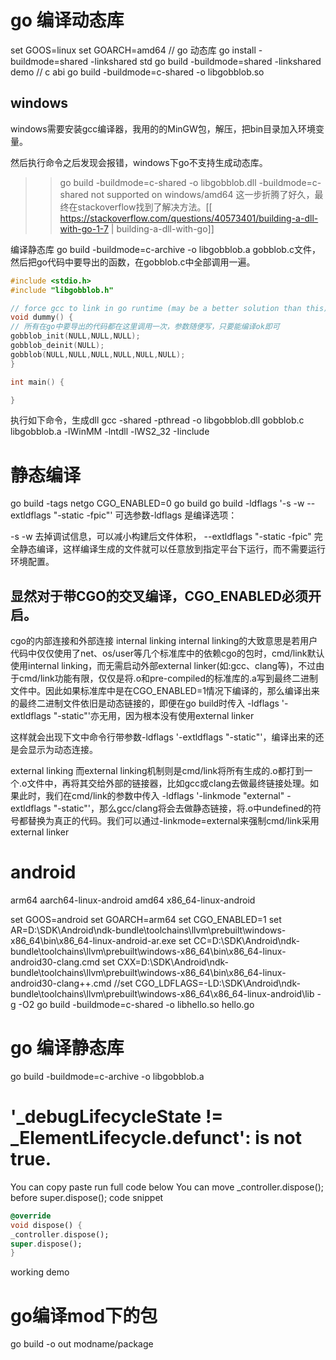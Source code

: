 # go 编译动态库
set GOOS=linux 
set GOARCH=amd64
// go 动态库
go install -buildmode=shared -linkshared  std
go build -buildmode=shared -linkshared demo
// c abi
go build -buildmode=c-shared -o libgobblob.so

## windows
windows需要安装gcc编译器，我用的的MinGW包，解压，把bin目录加入环境变量。

然后执行命令之后发现会报错，windows下go不支持生成动态库。

>>go build -buildmode=c-shared -o libgobblob.dll
-buildmode=c-shared not supported on windows/amd64
这一步折腾了好久，最终在stackoverflow找到了解决方法。[[ https://stackoverflow.com/questions/40573401/building-a-dll-with-go-1-7 | building-a-dll-with-go]]

编译静态库
go build -buildmode=c-archive -o libgobblob.a
gobblob.c文件，然后把go代码中要导出的函数，在gobblob.c中全部调用一遍。
```c
#include <stdio.h>
#include "libgobblob.h"

// force gcc to link in go runtime (may be a better solution than this)
void dummy() {
// 所有在go中要导出的代码都在这里调用一次，参数随便写，只要能编译ok即可
gobblob_init(NULL,NULL,NULL);
gobblob_deinit(NULL);
gobblob(NULL,NULL,NULL,NULL,NULL,NULL);
}

int main() {

}
```
执行如下命令，生成dll
gcc -shared -pthread -o libgobblob.dll gobblob.c libgobblob.a -lWinMM -lntdll -lWS2_32 -Iinclude
# 静态编译
go build -tags netgo
CGO_ENABLED=0 go build
go build -ldflags '-s -w --extldflags "-static -fpic"'
可选参数-ldflags 是编译选项：

-s -w 去掉调试信息，可以减小构建后文件体积，
--extldflags "-static -fpic" 完全静态编译，这样编译生成的文件就可以任意放到指定平台下运行，而不需要运行环境配置。
## 显然对于带CGO的交叉编译，CGO_ENABLED必须开启。
cgo的内部连接和外部连接
internal linking
internal linking的大致意思是若用户代码中仅仅使用了net、os/user等几个标准库中的依赖cgo的包时，cmd/link默认使用internal linking，而无需启动外部external linker(如:gcc、clang等)，不过由于cmd/link功能有限，仅仅是将.o和pre-compiled的标准库的.a写到最终二进制文件中。因此如果标准库中是在CGO_ENABLED=1情况下编译的，那么编译出来的最终二进制文件依旧是动态链接的，即便在go build时传入 -ldflags '-extldflags "-static"'亦无用，因为根本没有使用external linker

这样就会出现下文中命令行带参数-ldflags '-extldflags "-static"'，编译出来的还是会显示为动态连接。

external linking
而external linking机制则是cmd/link将所有生成的.o都打到一个.o文件中，再将其交给外部的链接器，比如gcc或clang去做最终链接处理。如果此时，我们在cmd/link的参数中传入 -ldflags '-linkmode "external" -extldflags "-static"'，那么gcc/clang将会去做静态链接，将.o中undefined的符号都替换为真正的代码。我们可以通过-linkmode=external来强制cmd/link采用external linker


# android
arm64 aarch64-linux-android
amd64 x86_64-linux-android

set GOOS=android
set GOARCH=arm64
set CGO_ENABLED=1
set AR=D:\SDK\Android\ndk-bundle\toolchains\llvm\prebuilt\windows-x86_64\bin\x86_64-linux-android-ar.exe
set CC=D:\SDK\Android\ndk-bundle\toolchains\llvm\prebuilt\windows-x86_64\bin\x86_64-linux-android30-clang.cmd
set CXX=D:\SDK\Android\ndk-bundle\toolchains\llvm\prebuilt\windows-x86_64\bin\x86_64-linux-android30-clang++.cmd
//set CGO_LDFLAGS=-LD:\SDK\Android\ndk-bundle\toolchains\llvm\prebuilt\windows-x86_64\x86_64-linux-android\lib -g -O2
go build -buildmode=c-shared -o libhello.so hello.go
# go 编译静态库
go build -buildmode=c-archive -o libgobblob.a

# '_debugLifecycleState != _ElementLifecycle.defunct': is not true.

You can copy paste run full code below
You can move _controller.dispose(); before super.dispose();
code snippet

```dart
@override
void dispose() {
_controller.dispose();
super.dispose();
}
```
working demo

# go编译mod下的包
go build -o out modname/package